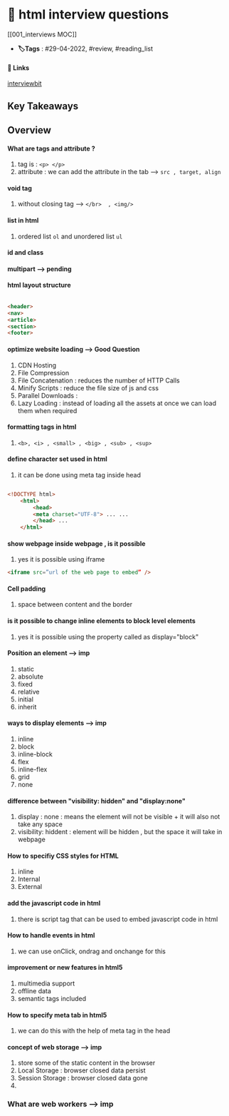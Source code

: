 # 📑 html interview questions
[[001_interviews MOC]]

- **🏷️Tags** : #29-04-2022, #review, #reading_list

#### 🔗 Links
[interviewbit](https://www.interviewbit.com/html-interview-questions/)


## Key Takeaways

## Overview

#### What are tags and attribute ?
1. tag is : `<p> </p>`
2. attribute : we can add the attribute in the tab --> `src , target, align`


#### void tag
1. without closing tag --> `</br>  , <img/>`

#### list in html
1. ordered list `ol`  and unordered list `ul`

#### id and class

#### multipart --> pending

#### html layout structure
```html

<header>
<nav>
<article>
<section>
<footer>

``` 


#### optimize website loading --> Good Question
1. CDN Hosting
2. File Compression 
3. File Concatenation : reduces the number of HTTP Calls
4. Minify Scripts : reduce the file size of js and css
5. Parallel Downloads : 
6. Lazy Loading : instead of loading all the assets at once we can load them when required



#### formatting tags in html
1. `<b>, <i> , <small> , <big> , <sub> , <sup>`

####  define character set used in html
1. it can be done using meta tag inside head

```html

<!DOCTYPE html> 
	<html>
		<head> 
		<meta charset="UTF-8"> ... ... 
		</head> ...
	</html>
```


#### show webpage inside webpage , is it possible
1. yes it is possible using iframe

```html
<iframe src=”url of the web page to embed” />
```

#### Cell padding
1. space between content and the border


#### is it possible to change inline elements to block level elements
1. yes it is possible using the property called as display="block"


#### Position an element --> imp
1. static
2. absolute
3. fixed
4. relative
5. initial
6. inherit

#### ways to display elements --> imp
1. inline
2. block
3. inline-block
4. flex
5. inline-flex
6. grid
7. none



#### difference between "visibility: hidden" and "display:none"
1. display : none : means the element will not be visible + it will also not take any space
2. visibility: hiddent : element will be hidden , but the space it will take in webpage



####  How to specifiy CSS styles for HTML
1. inline
2. Internal
3. External

#### add the javascript code in html
1. there is script tag that can be used to embed javascript code in html



#### How to handle events in html
1. we can use onClick, ondrag and onchange for this



####  improvement or new features in html5
1. multimedia support
2. offline data 
3. semantic tags included


####  How to specify meta tab in html5 
1. we can do this with the help of meta tag in the head


####  concept of web storage --> imp
1. store some of the static content in the browser
2. Local Storage : browser closed data persist
3. Session Storage : browser closed data gone
4. 


### What are web workers --> imp












































